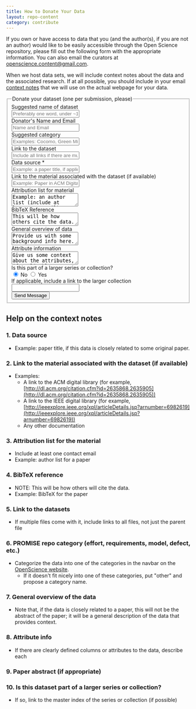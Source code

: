 ```yaml
---
title: How to Donate Your Data
layout: repo-content
category: contribute
---
```



If you own or have access to data that you (and the author(s), if you are not an author) would like to be easily accessible through the Open Science repository, please fill out the following form with the appropriate information. You can also email the curators at [openscience.content@gmail.com](mailto:openscience.content@gmail.com).

When we host data sets, we will include context notes about the data and the associated research. If at all possible, you should include in your email [context notes](/repo/contribute/#contextnotes) that we will use on the actual webpage for your data.


<form class="form-horizontal" action="http://formspree.io/openscience.content@gmail.com" method="POST">
<fieldset>

<!-- Form Name -->
<legend>Donate your dataset (one per submission, please)</legend>

<!-- Text input-->
<div class="form-group">
  <label class="col-md-4 control-label" for="suggest-name">Suggested name of dataset</label>
  <div class="col-md-8">
  <input id="suggest-name" name="suggest-name" type="text" placeholder="Preferably one word, under ~15 characters" class="form-control input-md">

  </div>
</div>

<!-- Text input-->
<div class="form-group">
  <label class="col-md-4 control-label" for="donator-info">Donator's Name and Email</label>
  <div class="col-md-8">
  <input id="donator-info" name="donator-info" type="text" placeholder="Name and Email" class="form-control input-md" required>

  </div>
</div>

<!-- Text input-->
<div class="form-group">
  <label class="col-md-4 control-label" for="category">Suggested category</label>
  <div class="col-md-8">
  <input id="category" name="category" type="text" placeholder="Examples: Cocomo, Green Mining, NRP" class="form-control input-md" required>
  </div>
</div>

<!-- Text input-->
<div class="form-group">
  <label class="col-md-4 control-label" for="link-to-dataset">Link to the dataset</label>
  <div class="col-md-8">
  <input id="link-to-dataset" name="link-to-dataset" type="text" placeholder="Include all links if there are multiple" class="form-control input-md" required>

  </div>
</div>

<!-- Text input-->
<div class="form-group">
  <label class="col-md-4 control-label" for="data-source">Data source *</label>
  <div class="col-md-8">
  <input id="data-source" name="data-source" type="text" placeholder="Example: a paper title, if applicable" class="form-control input-md" required="">

  </div>
</div>

<!-- Text input-->
<div class="form-group">
  <label class="col-md-4 control-label" for="paper-link">Link to the material associated with the dataset (if available)</label>
  <div class="col-md-8">
  <input id="paper-link" name="paper-link" type="text" placeholder="Example: Paper in ACM Digital Library" class="form-control input-md">

  </div>
</div>

<!-- Textarea -->
<div class="form-group">
  <label class="col-md-4 control-label" for="authors">Attribution list for material</label>
  <div class="col-md-4">
    <textarea class="form-control" id="authors" name="authors">Example: an author list (include at least one email)</textarea>
  </div>
</div>

<!-- Textarea -->
<div class="form-group">
  <label class="col-md-4 control-label" for="bibtex">BibTeX Reference</label>
  <div class="col-md-4">
    <textarea class="form-control" id="bibtex" name="bibtex">This will be how others cite the data.</textarea>
  </div>
</div>

<!-- Textarea -->
<div class="form-group">
  <label class="col-md-4 control-label" for="overview">General overview of data</label>
  <div class="col-md-4">
    <textarea class="form-control" id="overview" name="overview">Provide us with some background info here.</textarea>
  </div>
</div>

<!-- Textarea -->
<div class="form-group">
  <label class="col-md-4 control-label" for="attributes">Attribute information</label>
  <div class="col-md-4">
    <textarea class="form-control" id="attributes" name="attributes">Give us some context about the attributes, if applicable.</textarea>
  </div>
</div>

<!-- Multiple Radios (inline) -->
<div class="form-group">
  <label class="col-md-4 control-label" for="part-of-a-larger-collection">Is this part of a larger series or collection?</label>
  <div class="col-md-4">
    <label class="radio-inline" for="part-of-a-larger-collection-0">
      <input type="radio" name="part-of-a-larger-collection" id="part-of-a-larger-collection-0" value="Yes" checked="checked">
      No
    </label>
    <label class="radio-inline" for="part-of-a-larger-collection-1">
      <input type="radio" name="part-of-a-larger-collection" id="part-of-a-larger-collection-1" value="No">
      Yes
    </label>
  </div>
</div>

<!-- Text input-->
<div class="form-group">
  <label class="col-md-4 control-label" for="link-to-larger-collection">If applicable, include a link to the larger collection</label>
  <div class="col-md-8">
  <input id="link-to-larger-collection" name="link-to-larger-collection" type="text" placeholder="" class="form-control input-md">

  </div>
</div>

<!-- Button -->
<div class="form-group">
  <label class="col-md-4 control-label" for="send-button"></label>
  <div class="col-md-4">
    <button id="send-button" name="send-button" class="btn btn-primary" type="submit">Send Message</button>
  </div>
</div>

<!-- Formspree hidden fields -->
<input type="hidden" name="_next" value="/repo/contribute/thanks.html" />
<input type="hidden" name="_subject" value="New submission from tera-PROMISE donation form" />
<input type="text" name="_gotcha" style="display:none" />


</fieldset>
</form>


## Help on the context notes

### 1. Data source
* Example: paper title, if this data is closely related to some original paper.

### 2. Link to the material associated with the dataset (if available)
* Examples:
    * A link to the ACM digital library (for example, [http://dl.acm.org/citation.cfm?id=2635868.2635905](http://dl.acm.org/citation.cfm?id=2635868.2635905))
    * A link to the IEEE digital library (for example, [http://ieeexplore.ieee.org/xpl/articleDetails.jsp?arnumber=6982619](http://ieeexplore.ieee.org/xpl/articleDetails.jsp?arnumber=6982619))
    * Any other documentation

### 3. Attribution list for the material
* Include at least one contact email
* Example: author list for a paper

### 4. BibTeX reference
 * NOTE: This will be how others will cite the data.
 * Example: BibTeX for the paper

### 5. Link to the datasets
* If multiple files come with it, include links to all files, not just the parent file

### 6. PROMISE repo category (effort, requirements, model, defect, etc.)
* Categorize the data into one of the categories in the navbar on the [OpenScience website](/repo).
    * If it doesn't fit nicely into one of these categories, put "other" and propose a category name.

### 7. General overview of the data
* Note that, if the data is closely related to a paper, this will not be the abstract of the paper; it will be a general description of the data that provides context.

### 8. Attribute info
* If there are clearly defined columns or attributes to the data, describe each

### 9. Paper abstract (if appropriate)

### 10. Is this dataset part of a larger series or collection?
* If so, link to the master index of the series or collection (if possible)
